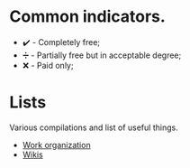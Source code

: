 # Common indicators.
* :heavy_check_mark: - Completely free;
* :heavy_division_sign: - Partially free but in acceptable degree;
* :x: - Paid only;

# Lists
Various compilations and list of useful things.
* [Work organization](/lists/work-organization.md)
* [Wikis](/lists/wikis.md)
